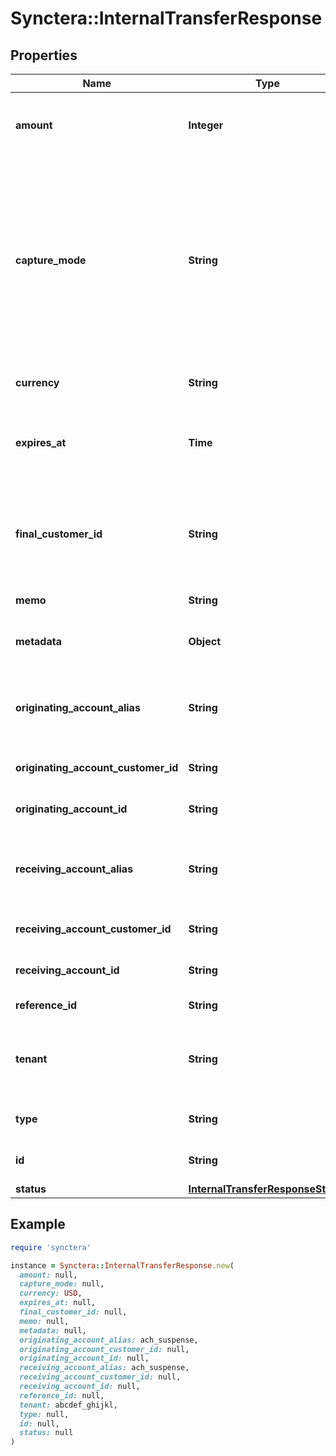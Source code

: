 # Synctera::InternalTransferResponse

## Properties

| Name | Type | Description | Notes |
| ---- | ---- | ----------- | ----- |
| **amount** | **Integer** | The amount (in cents) to transfer from originating account to receiving account. |  |
| **capture_mode** | **String** | Controls when the transfer will take effect. A value of &#x60;IMMEDIATE&#x60; (the default) means that the transfer will be completed immediately. A value of &#x60;MANUAL&#x60; means that the transaction will remain in a \&quot;pending\&quot; state until explicitly completed or cancelled (or the auth expires). | [optional][default to &#39;IMMEDIATE&#39;] |
| **currency** | **String** | ISO 4217 alphabetic currency code of the transfer amount |  |
| **expires_at** | **Time** | When &#x60;capture_mode&#x60; is &#x60;MANUAL&#x60;, this field describes when the pending transaction should expire. | [optional] |
| **final_customer_id** | **String** | The customer id of the international customer that receives the final remittance transfer (required for remittance payments). | [optional] |
| **memo** | **String** | A short note to the recipient | [optional] |
| **metadata** | **Object** | Arbitrary key-value metadata to associate with the transaction | [optional] |
| **originating_account_alias** | **String** | An alias representing a GL account to debit. This is alternative to specifying by account id | [optional] |
| **originating_account_customer_id** | **String** | The customer id of the owner of the originating account. | [optional] |
| **originating_account_id** | **String** | The UUID of the account being debited | [optional] |
| **receiving_account_alias** | **String** | An alias representing a GL account to credit. This is an alternative to specifying by account id | [optional] |
| **receiving_account_customer_id** | **String** | The customer id of the owner of the receiving account. | [optional] |
| **receiving_account_id** | **String** | The UUID of the account being credited | [optional] |
| **reference_id** | **String** | Network reference id | [optional] |
| **tenant** | **String** | The id of the tenant containing the resource. This is relevant for Fintechs that have multiple workspaces.  | [optional] |
| **type** | **String** | The desired transaction type to use for this transfer |  |
| **id** | **String** | The transaction id associated with the transfer |  |
| **status** | [**InternalTransferResponseStatus**](InternalTransferResponseStatus.md) |  |  |

## Example

```ruby
require 'synctera'

instance = Synctera::InternalTransferResponse.new(
  amount: null,
  capture_mode: null,
  currency: USD,
  expires_at: null,
  final_customer_id: null,
  memo: null,
  metadata: null,
  originating_account_alias: ach_suspense,
  originating_account_customer_id: null,
  originating_account_id: null,
  receiving_account_alias: ach_suspense,
  receiving_account_customer_id: null,
  receiving_account_id: null,
  reference_id: null,
  tenant: abcdef_ghijkl,
  type: null,
  id: null,
  status: null
)
```

